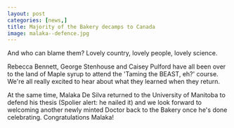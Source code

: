 ```yaml
---
layout: post
categories: [news,]
title: Majority of the Bakery decamps to Canada
image: malaka--defence.jpg
---
```


And who can blame them? Lovely country, lovely people, lovely science. 

Rebecca Bennett, George Stenhouse and Caisey Pulford have all been over to the land of Maple syrup to attend the 'Taming the BEAST, eh?' course. We're all really excited to hear about what they learned when they return. 

At the same time, Malaka De Silva returned to the University of Manitoba to defend his thesis (Spolier alert: he nailed it) and we look forward to welcoming another newly minted Doctor back to the Bakery once he's done celebrating. Congratulations Malaka! 
